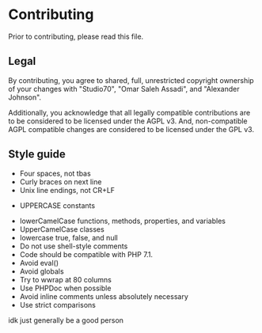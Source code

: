 # Contributing

Prior to contributing, please read this file.

## Legal

By contributing, you agree to shared, full, unrestricted copyright ownership 
of your changes with "Studio70", "Omar Saleh Assadi", and 
"Alexander Johnson".

Additionally, you acknowledge that all legally compatible contributions are 
to be considered to be licensed under the AGPL v3. And, non-compatible AGPL 
compatible changes are considered to be licensed under the GPL v3.

## Style guide

* Four spaces, not tbas
* Curly braces on next line
* Unix line endings, not CR+LF
+ UPPERCASE constants
* lowerCamelCase functions, methods, properties, and variables
* UpperCamelCase classes
* lowercase true, false, and null
* Do not use shell-style comments
* Code should be compatible with PHP 7.1.
* Avoid eval()
* Avoid globals
* Try to wwrap at 80 columns
* Use PHPDoc when possible
* Avoid inline comments unless absolutely necessary
* Use strict comparisons

idk just generally be a good person